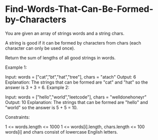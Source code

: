 # Find-Words-That-Can-Be-Formed-by-Characters
You are given an array of strings words and a string chars.

A string is good if it can be formed by characters from chars (each character can only be used once).

Return the sum of lengths of all good strings in words.

 

Example 1:

Input: words = ["cat","bt","hat","tree"], chars = "atach"
Output: 6
Explanation: The strings that can be formed are "cat" and "hat" so the answer is 3 + 3 = 6.
Example 2:

Input: words = ["hello","world","leetcode"], chars = "welldonehoneyr"
Output: 10
Explanation: The strings that can be formed are "hello" and "world" so the answer is 5 + 5 = 10.
 

Constraints:

1 <= words.length <= 1000
1 <= words[i].length, chars.length <= 100
words[i] and chars consist of lowercase English letters.
